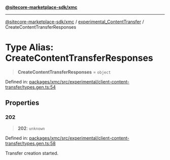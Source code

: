 [**@sitecore-marketplace-sdk/xmc**](../../../../README.md)

***

[@sitecore-marketplace-sdk/xmc](../../../../README.md) / [experimental\_ContentTransfer](../README.md) / CreateContentTransferResponses

# Type Alias: CreateContentTransferResponses

> **CreateContentTransferResponses** = `object`

Defined in: [packages/xmc/src/experimental/client-content-transfer/types.gen.ts:54](https://github.com/Sitecore/marketplace-sdk/blob/main/packages/xmc/src/experimental/client-content-transfer/types.gen.ts#L54)

## Properties

### 202

> **202**: `unknown`

Defined in: [packages/xmc/src/experimental/client-content-transfer/types.gen.ts:58](https://github.com/Sitecore/marketplace-sdk/blob/main/packages/xmc/src/experimental/client-content-transfer/types.gen.ts#L58)

Transfer creation started.
